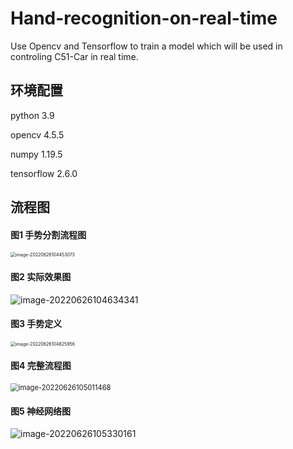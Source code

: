 # Hand-recognition-on-real-time
Use Opencv  and Tensorflow to train a model which will be used in controling C51-Car in real time.

## 环境配置

python 3.9

opencv 4.5.5

numpy 1.19.5

tensorflow 2.6.0

## 流程图

#### 图1 手势分割流程图

<img src="C:\Users\DannyBill\Desktop\Hand-recognition-on-real-time\pic\手势分割流程图.png" alt="image-20220626104453073" style="zoom: 50%;" />

#### 图2 实际效果图

![image-20220626104634341](C:\Users\DannyBill\Desktop\Hand-recognition-on-real-time\pic\实验效果图.png)

#### 图3 手势定义

<img src="C:\Users\DannyBill\Desktop\Hand-recognition-on-real-time\pic\手势定义.png" alt="image-20220626104825956" style="zoom:50%;" />

#### 图4 完整流程图

<img src="C:\Users\DannyBill\Desktop\Hand-recognition-on-real-time\pic\完整流程图.png" alt="image-20220626105011468" style="zoom: 80%;" />

#### 图5 神经网络图

![image-20220626105330161](C:\Users\DannyBill\Desktop\Hand-recognition-on-real-time\pic\神经网络图.png)
